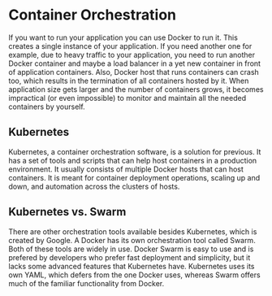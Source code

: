 # Container Orchestration

If you want to run your application you can use Docker to run it. This creates a single instance of your application. 
If you need another one for example, due to heavy traffic to your application, 
you need to run another Docker container and maybe a load balancer in a yet new container in front of application containers.
Also, Docker host that runs containers can crash too, which results in the termination of all containers hosted by it.
When application size gets larger and the number of containers grows, it becomes impractical (or even impossible) to monitor 
and maintain all the needed containers by yourself. 

## Kubernetes
Kubernetes, a container orchestration software, is a solution for previous. It has a set of tools and scripts 
that can help host containers in a production environment. It usually consists of multiple Docker hosts 
that can host containers. It is meant for container deployment operations, scaling up and down, 
and automation across the clusters of hosts.

## Kubernetes vs. Swarm
There are other orchestration tools available besides Kubernetes, which is created by Google. 
A Docker has its own orchestration tool called Swarm. Both of these tools are widely in use. 
Docker Swarm is easy to use and is prefered by developers who prefer fast deployment and simplicity, 
but it lacks some advanced features that Kubernetes have. Kubernetes uses its own YAML, 
which defers from the one Docker uses, whereas Swarm offers much of the familiar functionality from Docker. 
